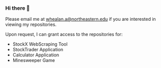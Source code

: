 ### Hi there 👋

Please email me at whealan.a@northeastern.edu if you are interested in viewing my repositories.

Upon request, I can grant access to the repositories for: 
- StockX WebScraping Tool
- StockTrader Application
- Calculator Application
- Minesweeper Game
